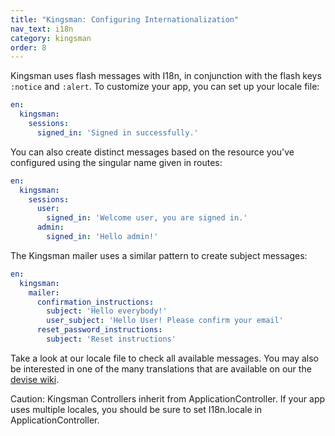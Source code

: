```yaml
---
title: "Kingsman: Configuring Internationalization"
nav_text: i18n
category: kingsman
order: 8
---
```


Kingsman uses flash messages with I18n, in conjunction with the flash keys `:notice` and `:alert`. To customize your app, you can set up your locale file:

```yaml
en:
  kingsman:
    sessions:
      signed_in: 'Signed in successfully.'
```

You can also create distinct messages based on the resource you've configured using the singular name given in routes:

```yaml
en:
  kingsman:
    sessions:
      user:
        signed_in: 'Welcome user, you are signed in.'
      admin:
        signed_in: 'Hello admin!'
```

The Kingsman mailer uses a similar pattern to create subject messages:

```yaml
en:
  kingsman:
    mailer:
      confirmation_instructions:
        subject: 'Hello everybody!'
        user_subject: 'Hello User! Please confirm your email'
      reset_password_instructions:
        subject: 'Reset instructions'
```

Take a look at our locale file to check all available messages. You may also be interested in one of the many translations that are available on our the [devise wiki](https://github.com/heartcombo/devise/wiki/I18n).

Caution: Kingsman Controllers inherit from ApplicationController. If your app uses multiple locales, you should be sure to set I18n.locale in ApplicationController.
